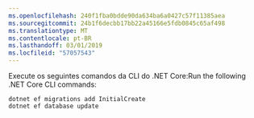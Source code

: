 ```yaml
---
ms.openlocfilehash: 240f1fba0bdde90da634ba6a0427c57f11385aea
ms.sourcegitcommit: 24b1f6decbb17bb22a45166e5fdb0845c65af498
ms.translationtype: MT
ms.contentlocale: pt-BR
ms.lasthandoff: 03/01/2019
ms.locfileid: "57057543"
---
```


<span data-ttu-id="18bc7-101">Execute os seguintes comandos da CLI do .NET Core:</span><span class="sxs-lookup"><span data-stu-id="18bc7-101">Run the following .NET Core CLI commands:</span></span>

```console
dotnet ef migrations add InitialCreate
dotnet ef database update
```